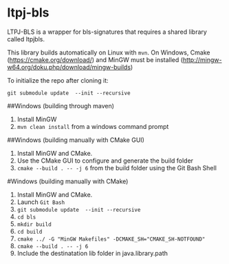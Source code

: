 # ltpj-bls
LTPJ-BLS is a wrapper for bls-signatures that requires a shared library called ltpjbls.

This library builds automatically on Linux with `mvn`.  On Windows, Cmake (https://cmake.org/download/) and MinGW must be installed (http://mingw-w64.org/doku.php/download/mingw-builds)

To initialize the repo after cloning it: 
```
git submodule update  --init --recursive
```
##Windows (building through maven)
1.  Install MinGW
2.  `mvn clean install` from a windows command prompt

##Windows (building manually with CMake GUI)
1. Install MinGW and CMake.
2. Use the CMake GUI to configure and generate the build folder
3. `cmake --build . -- -j 6` from the build folder using the Git Bash Shell

#Windows (building manually with CMake)
1) Install MinGW and CMake.
2) Launch `Git Bash`
3) `git submodule update  --init --recursive`
4) `cd bls`
5) `mkdir build`
6) `cd build`
7) `cmake ../ -G "MinGW Makefiles" -DCMAKE_SH="CMAKE_SH-NOTFOUND"`
8) `cmake --build . -- -j 6` 
9) Include the destinatation lib folder in java.library.path

